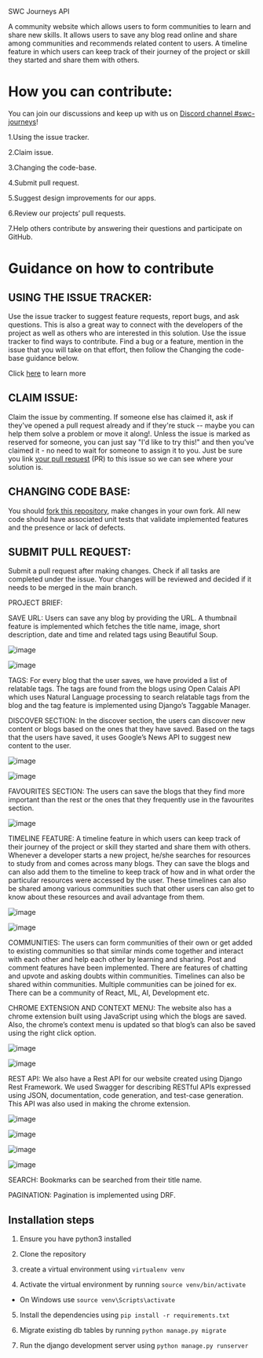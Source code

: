SWC Journeys API

A community website which allows users to form communities to learn and share new skills. It allows users to save any blog read online and share among communities and recommends related content to users. A timeline feature in which users can keep track of their journey of the project or skill they started and share them with others. 

# How you can contribute:
You can join our discussions and keep up with us on [Discord channel #swc-journeys](https://discord.gg/ME6mWhjF)!

1.Using the issue tracker.

2.Claim issue.

3.Changing the code-base.

4.Submit pull request.

5.Suggest design improvements for our apps.

6.Review our projects’ pull requests.

7.Help others contribute by answering their questions and participate on GitHub.

# Guidance on how to contribute

## USING THE ISSUE TRACKER: 

Use the issue tracker to suggest feature requests, report bugs, and ask questions. This is also a great way to connect with the developers of the project as well as others who are interested in this solution.
Use the issue tracker to find ways to contribute. Find a bug or a feature, mention in the issue that you will take on that effort, then follow the Changing the code-base guidance below.

Click [here](https://www.stevejgordon.co.uk/working-on-your-first-github-issue) to learn more

## CLAIM ISSUE:

Claim the issue by commenting. If someone else has claimed it, ask if they've opened a pull request already and if they're stuck -- maybe you can help them solve a problem or move it along!.
Unless the issue is marked as reserved for someone, you can just say "I'd like to try this!" and then you've claimed it - no need to wait for someone to assign it to you. Just be sure you link [your pull request](https://docs.github.com/en/issues/tracking-your-work-with-issues/linking-a-pull-request-to-an-issue) (PR) to this issue so we can see where your solution is.

## CHANGING CODE BASE:

You should [fork this repository](https://docs.github.com/en/get-started/quickstart/fork-a-repo), make changes in your own fork. All new code should have associated unit tests that validate implemented features and the presence or lack of defects. 

## SUBMIT PULL REQUEST:

Submit a pull request after making changes. Check if all tasks are completed under the issue. Your changes will be reviewed and decided if it needs to be merged in the main branch.

PROJECT BRIEF: 

SAVE URL:
Users can save any blog by providing the URL. A thumbnail feature is implemented which fetches the title name, image, short description, date and time and related tags using Beautiful Soup.

![image](https://user-images.githubusercontent.com/63365275/149313972-190d3704-cbac-4baa-93c2-24538df01f30.png)

![image](https://user-images.githubusercontent.com/63365275/149314048-312936d5-9444-46aa-bc4f-462d9d01afe6.png)


TAGS:
For every blog that the user saves, we have provided a list of relatable tags. The tags are found from the blogs using Open Calais API which uses Natural Language processing to search relatable tags from the blog and the tag feature is implemented using Django’s Taggable Manager. 



DISCOVER SECTION:
In the discover section, the users can discover new content or blogs based on the ones that they have saved.  Based on the tags that the users have saved, it uses Google’s News API to suggest new content to the user.

![image](https://user-images.githubusercontent.com/63365275/149313769-d73f5912-0a7f-486a-8dd0-4e47eef3ec14.png)

![image](https://user-images.githubusercontent.com/63365275/149313883-1e3f45c5-a5d9-410d-932b-6da5738a91b9.png)


FAVOURITES SECTION:
The users can save the blogs that they find more important than the rest or the ones that they frequently use in the favourites section.

![image](https://user-images.githubusercontent.com/63365275/149313679-aa2764d8-d91b-4e84-a385-92d21299cc35.png)


TIMELINE FEATURE:
A timeline feature in which users can keep track of their journey of the project or skill they started and share them with others. Whenever a developer starts a new project, he/she searches for resources to study from and comes across many blogs. They can save the blogs and can also add them to the timeline to keep track of how and in what order the particular resources were accessed by the user.
These timelines can also be shared among various communities such that other users can also get to know about these resources and avail advantage from them.



![image](https://user-images.githubusercontent.com/63365275/149313224-aab3a82a-f3e5-40eb-b301-d846e2b0c59c.png)


![image](https://user-images.githubusercontent.com/63365275/149313558-844ca3e2-d5ea-47b3-bc35-3e50188f1a49.png)



COMMUNITIES:
The users can form communities of their own or get added to existing communities so that similar minds come together and interact with each other and help each other by learning and sharing. Post and comment features have been implemented. There are features of chatting and upvote and asking doubts within communities. Timelines can also be shared within communities. Multiple communities can be joined for ex. There can be a community of React, ML, AI, Development etc.



CHROME EXTENSION AND CONTEXT MENU:
The website also has a chrome extension built using JavaScript using which the blogs are saved. Also, the chrome’s context menu is updated so that blog’s can also be saved using the right click option.

![image](https://user-images.githubusercontent.com/58564764/126083994-c27ec350-20ea-4909-a2ba-7e52df874599.png)

![image](https://user-images.githubusercontent.com/63365275/149314762-b2e9962a-5e9d-41f5-aea8-2376ed0cac9e.png)




REST API:
We also have a Rest API for our website created using Django Rest Framework. We used Swagger for describing RESTful APIs expressed using JSON, documentation, code generation, and test-case generation. This API was also used in making the chrome extension.

![image](https://user-images.githubusercontent.com/63365275/149312381-b533ca5b-0957-4b84-a716-b40416a66835.png)

![image](https://user-images.githubusercontent.com/63365275/149312752-f2480d26-2867-4496-bc3d-3b8c5d63da7e.png)

![image](https://user-images.githubusercontent.com/58564764/126124302-6d13ec9b-d830-4116-9aff-28f7e3feda49.png)

![image](https://user-images.githubusercontent.com/58564764/126124479-7768c8d6-1a2d-4636-bb4b-0773cb7b4361.png)


SEARCH: Bookmarks can be searched from their title name.

PAGINATION: Pagination is implemented using DRF.


## Installation steps

1. Ensure you have python3 installed

2. Clone the repository
3. create a virtual environment using `virtualenv venv`
4. Activate the virtual environment by running `source venv/bin/activate`

- On Windows use `source venv\Scripts\activate`

5. Install the dependencies using `pip install -r requirements.txt`

6. Migrate existing db tables by running `python manage.py migrate`

7. Run the django development server using `python manage.py runserver`

